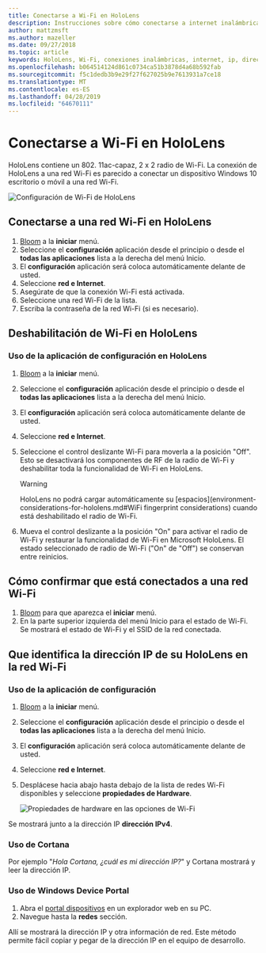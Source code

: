```yaml
---
title: Conectarse a Wi-Fi en HoloLens
description: Instrucciones sobre cómo conectarse a internet inalámbrica con HoloLens y cómo identificar la dirección IP del dispositivo.
author: mattzmsft
ms.author: mazeller
ms.date: 09/27/2018
ms.topic: article
keywords: HoloLens, Wi-Fi, conexiones inalámbricas, internet, ip, dirección ip
ms.openlocfilehash: b064514124d861c0734ca51b3878d4a68b592fab
ms.sourcegitcommit: f5c1dedb3b9e29f27f627025b9e7613931a7ce18
ms.translationtype: MT
ms.contentlocale: es-ES
ms.lasthandoff: 04/28/2019
ms.locfileid: "64670111"
---
```

# <a name="connecting-to-wi-fi-on-hololens"></a>Conectarse a Wi-Fi en HoloLens

HoloLens contiene un 802. 11ac-capaz, 2 x 2 radio de Wi-Fi. La conexión de HoloLens a una red Wi-Fi es parecido a conectar un dispositivo Windows 10 escritorio o móvil a una red Wi-Fi.

![Configuración de Wi-Fi de HoloLens](images/wifi-hololens-600px.jpg)

## <a name="connecting-to-a-wi-fi-network-on-hololens"></a>Conectarse a una red Wi-Fi en HoloLens

1. [Bloom](gestures.md#bloom) a la **iniciar** menú.
2. Seleccione el **configuración** aplicación desde el principio o desde el **todas las aplicaciones** lista a la derecha del menú Inicio.
3. El **configuración** aplicación será coloca automáticamente delante de usted.
4. Seleccione **red e Internet**.
5. Asegúrate de que la conexión Wi-Fi está activada.
6. Seleccione una red Wi-Fi de la lista.
7. Escriba la contraseña de la red Wi-Fi (si es necesario).

## <a name="disabling-wi-fi-on-hololens"></a>Deshabilitación de Wi-Fi en HoloLens

### <a name="using-the-settings-app-on-hololens"></a>Uso de la aplicación de configuración en HoloLens

1. [Bloom](gestures.md#bloom) a la **iniciar** menú.
2. Seleccione el **configuración** aplicación desde el principio o desde el **todas las aplicaciones** lista a la derecha del menú Inicio.
3. El **configuración** aplicación será coloca automáticamente delante de usted.
4. Seleccione **red e Internet**.
5. Seleccione el control deslizante Wi-Fi para moverla a la posición "Off". Esto se desactivará los componentes de RF de la radio de Wi-Fi y deshabilitar toda la funcionalidad de Wi-Fi en HoloLens. 

    >[!WARNING]
    >HoloLens no podrá cargar automáticamente su [espacios](environment-considerations-for-hololens.md#WiFi fingerprint considerations) cuando está deshabilitado el radio de Wi-Fi.
    
6. Mueva el control deslizante a la posición "On" para activar el radio de Wi-Fi y restaurar la funcionalidad de Wi-Fi en Microsoft HoloLens. El estado seleccionado de radio de Wi-Fi ("On" de "Off") se conservan entre reinicios.

## <a name="how-to-confirm-you-are-connected-to-a-wi-fi-network"></a>Cómo confirmar que está conectados a una red Wi-Fi

1. [Bloom](gestures.md#bloom) para que aparezca el **iniciar** menú.
2. En la parte superior izquierda del menú Inicio para el estado de Wi-Fi. Se mostrará el estado de Wi-Fi y el SSID de la red conectada.

## <a name="identifying-the-ip-address-of-your-hololens-on-the-wi-fi-network"></a>Que identifica la dirección IP de su HoloLens en la red Wi-Fi

### <a name="using-the-settings-app"></a>Uso de la aplicación de configuración

1. [Bloom](gestures.md#bloom) a la **iniciar** menú.
2. Seleccione el **configuración** aplicación desde el principio o desde el **todas las aplicaciones** lista a la derecha del menú Inicio.
3. El **configuración** aplicación será coloca automáticamente delante de usted.
4. Seleccione **red e Internet**.
5. Desplácese hacia abajo hasta debajo de la lista de redes Wi-Fi disponibles y seleccione **propiedades de Hardware**.

    ![Propiedades de hardware en las opciones de Wi-Fi](images/wifi-hololens-hwdetails.jpg)

Se mostrará junto a la dirección IP **dirección IPv4**.

### <a name="using-cortana"></a>Uso de Cortana

Por ejemplo "*Hola Cortana, ¿cuál es mi dirección IP?*" y Cortana mostrará y leer la dirección IP.

### <a name="using-windows-device-portal"></a>Uso de Windows Device Portal

1. Abra el [portal dispositivos](using-the-windows-device-portal.md#networking) en un explorador web en su PC.
2. Navegue hasta la **redes** sección.

Allí se mostrará la dirección IP y otra información de red. Este método permite fácil copiar y pegar de la dirección IP en el equipo de desarrollo.
